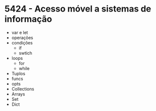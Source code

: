 # 5424 - Acesso móvel a sistemas de informação

* var e let
* operações
* condições
  * if
  * swtich
* loops
  * for
  * while
* Tuplos
* funcs
* opts
* Collections
 * Arrays
 * Set
 * Dict
  
